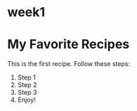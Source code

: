 # week1
<!doctype html>
<html>
    <head>
    </head>
    <body>
        <h1>My Favorite Recipes</h1>
        <p>This is the first recipe. Follow these steps:</p>
        <ol>
            <li>Step 1</li>
            <li>Step 2</li>
            <li>Step 3</li>
            <li>Enjoy!</li>
        </ol>
    </body>
</html>
